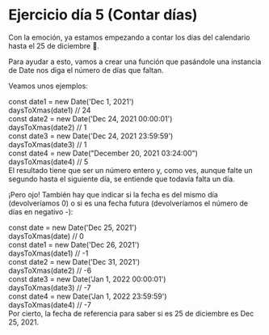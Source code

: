 # Ejercicio día 5 (Contar días)  

Con la emoción, ya estamos empezando a contar los días del calendario hasta el 25 de diciembre 📆.  

Para ayudar a esto, vamos a crear una función que pasándole una instancia de Date nos diga el número de días que faltan.  

Veamos unos ejemplos:  

const date1 = new Date('Dec 1, 2021')  
daysToXmas(date1) \// 24  
const date2 = new Date('Dec 24, 2021 00:00:01')  
daysToXmas(date2) \// 1  
const date3 = new Date('Dec 24, 2021 23:59:59')  
daysToXmas(date3) \// 1  
const date4 = new Date("December 20, 2021 03:24:00")  
daysToXmas(date4) \// 5  
El resultado tiene que ser un número entero y, como ves, aunque falte un segundo hasta el siguiente día, se entiende que todavía falta un día.  

¡Pero ojo! También hay que indicar si la fecha es del mismo día (devolveríamos 0) o si es una fecha futura (devolveríamos el número de días en negativo -):  

const date = new Date('Dec 25, 2021')  
daysToXmas(date) \// 0  
const date1 = new Date('Dec 26, 2021')  
daysToXmas(date1) \// -1  
const date2 = new Date('Dec 31, 2021')  
daysToXmas(date2) \// -6  
const date3 = new Date('Jan 1, 2022 00:00:01')  
daysToXmas(date3) \// -7  
const date4 = new Date('Jan 1, 2022 23:59:59')  
daysToXmas(date4) \// -7  
Por cierto, la fecha de referencia para saber si es 25 de diciembre es Dec 25, 2021.  
